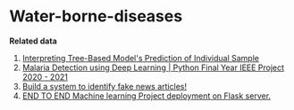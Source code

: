 # Water-borne-diseases
**Related data**
1. [Interpreting Tree-Based Model's Prediction of Individual Sample](https://coderzcolumn.com/tutorials/machine-learning/treeinterpreter-interpreting-tree-based-models-prediction-of-individual-sample?fbclid=IwAR2-zcjOO-c3XfiDoG6eufSmBaFz9mnrislreMJF6NluNUAwZZWCWtM8kYI)
2. [Malaria Detection using Deep Learning | Python Final Year IEEE Project 2020 - 2021](https://www.youtube.com/watch?v=PHK9RrYfEQ4&ab_channel=JPINFOTECHPROJECTS)
3. [Build a system to identify fake news articles!](https://medium.com/nerd-for-tech/build-a-system-to-identify-fake-news-articles-6604968043cb)
4. [END TO END Machine learning Project deployment on Flask server.](https://www.youtube.com/watch?v=PH0M8ktKCRo)
